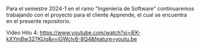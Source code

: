 Para el semestre 2024-1 en el ramo "Ingeniería de Software" continuaremos trabajando con el proyecto para el cliente Apprende, el cual se encuentra en el presente repositorio.

Video Hito 4: https://www.youtube.com/watch?si=iEK-kXYmBw327KUq&v=iGWclv8-8Q4&feature=youtu.be
